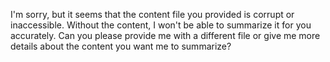 I'm sorry, but it seems that the content file you provided is corrupt or inaccessible. Without the content, I won't be able to summarize it for you accurately. Can you please provide me with a different file or give me more details about the content you want me to summarize?